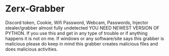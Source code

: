 # Zerx-Grabber
Discord token, Cookie, Wifi Password, Webcam, Passwords, Injector stealer/grabber almost fully undetected YOU NEED NEWEST VERSION OF PYTHON.
If you use this and get in any type of trouble or if anything happens it is not on me.
If windows or any software/site says this grabber is malicious please do keep in mind this grabber creates malicious files and does malicious activities.
